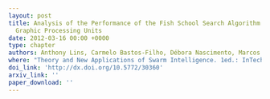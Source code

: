 ```yaml
---
layout: post
title: Analysis of the Performance of the Fish School Search Algorithm Running in
  Graphic Processing Units
date: 2012-03-16 00:00 +0000
type: chapter
authors: Anthony Lins, Carmelo Bastos-Filho, Débora Nascimento, Marcos Oliveira, and Fernando Lima-Neto
where: "Theory and New Applications of Swarm Intelligence. 1ed.: InTech. 2012."
doi_link: 'http://dx.doi.org/10.5772/30360'
arxiv_link: ''
paper_download: ''
---
```

